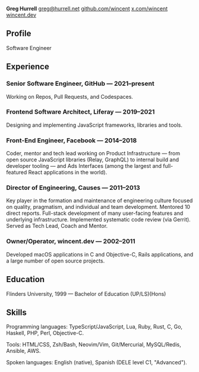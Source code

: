 **Greg Hurrell**
[greg@hurrell.net](mailto:greg@hurrell.net)
[github.com/wincent](https://github.com/wincent)
[x.com/wincent](https://x.com/wincent)
[wincent.dev](https://wincent.dev)

## Profile

Software Engineer

## Experience

### Senior Software Engineer, GitHub &#8212; 2021&#8211;present

Working on Repos, Pull Requests, and Codespaces.

### Frontend Software Architect, Liferay &#8212; 2019&#8211;2021

Designing and implementing JavaScript frameworks, libraries and tools.

### Front-End Engineer, Facebook &#8212; 2014&#8211;2018

Coder, mentor and tech lead working on Product Infrastructure &#8212; from open source JavaScript libraries (Relay, GraphQL) to internal build and developer tooling &#8212; and Ads Interfaces (among the largest and full-featured React applications in the world).

### Director of Engineering, Causes &#8212; 2011&#8211;2013

Key player in the formation and maintenance of engineering culture focused on quality, pragmatism, and individual and team development. Mentored 10 direct reports. Full-stack development of many user-facing features and underlying infrastructure. Implemented systematic code review (via Gerrit). Served as Tech Lead, Coach and Mentor.

### Owner/Operator, wincent.dev &#8212; 2002&#8211;2011

Developed macOS applications in C and Objective-C, Rails applications, and a large number of open source projects.

## Education

Flinders University, 1999 &#8212; Bachelor of Education (UP/LS)(Hons)

## Skills

Programming languages: TypeScript/JavaScript, Lua, Ruby, Rust, C, Go, Haskell, PHP, Perl, Objective-C.

Tools: HTML/CSS, Zsh/Bash, Neovim/Vim, Git/Mercurial, MySQL/Redis, Ansible, AWS.

Spoken languages: English (native), Spanish (DELE level C1, "Advanced").
